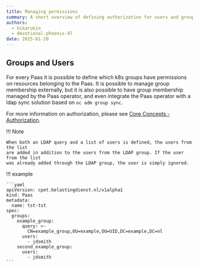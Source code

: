 ```yaml
---
title: Managing permissions
summary: A short overview of defining authorization for users and groups
authors:
  - hikarukin
  - devotional-phoenix-97
date: 2025-01-20
---
```


## Groups and Users

For every Paas it is possible to define which k8s groups have permissions on resources
belonging to the Paas. It is possible to manage group membership externally, but it is
also possible to have group membership managed by the Paas operator, and even integrate
the Paas operator with a ldap sync solution based on `oc adm group sync`.

For more information on authorization, please see [Core Concepts - Authorization](../overview/core_concepts/authorization.md).

!!! Note

    When both an LDAP query and a list of users is defined, the users from the list
    are added in addition to the users from the LDAP group. If the user from the list
    was already added through the LDAP group, the user is simply ignored.

!!! example

    ```yaml
    apiVersion: cpet.belastingdienst.nl/v1alpha1
    kind: Paas
    metadata:
      name: tst-tst
    spec:
      groups:
        example_group:
          query: >-
            CN=example_group,OU=example,OU=UID,DC=example,DC=nl
          users:
            - jdsmith
        second_example_group:
          users:
            - jdsmith
    ```
